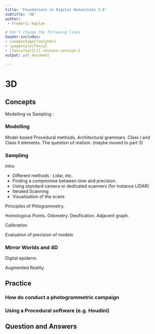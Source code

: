 ```yaml
---
title: 'Foundations in Digital Humanities 2.6'
subtitle: '3D'
author:
 - Frederic Kaplan

# Don't change the following lines
header-includes:
- \usepackage{fancyhdr}
- \pagestyle{fancy}
- \fancyfoot[L]{-release-version-}
output: pdf_document

---
```


# 3D

## Concepts

Modelling vs Sampling : 

### Modelling

Model-based Procedural methods. Architectural grammars. Class I and Class II elements. The question of realism. (maybe moved to part 3)

### Sampling

Intro

- Different methods : Lidar, etc. 
- Finding a compromise between time and precision. 
- Using standard camera or dedicated scanners (for instance LIDAR)
- Iterated Scanning
- Visualisation of the scans



Principles of Phtogrammetry. 

Homologous Points. Odometry. Desification. Adjacent graph. 

Calibration

Evaluation of precision of models

### Mirror Worlds and 4D

Digital epiderm. 

Augmented Reality. 

## Practice

### How do conduct a photogrammetric campaign

### Using a Procedural software (e.g. Houdini)

## Question and Answers 



